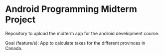 # Android Programming Midterm Project

Repository to upload the midterm app for the android development course.

Goal (feature/s): App to calculate taxes for the different provinces in Canada.
